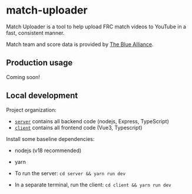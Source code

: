 # match-uploader

Match Uploader is a tool to help upload FRC match videos to YouTube in a fast, consistent manner.

Match team and score data is provided by [The Blue Alliance](https://www.thebluealliance.com).

## Production usage

Coming soon!

## Local development

Project organization:
 - [`server`](server) contains all backend code (nodejs, Express, TypeScript)
 - [`client`](client) contains all frontend code (Vue3, Typescript)

Install some baseline dependencies:
  - nodejs (v18 recommended)
  - yarn

- To run the server: `cd server && yarn run dev`
- In a separate terminal, run the client: `cd client && yarn run dev`
